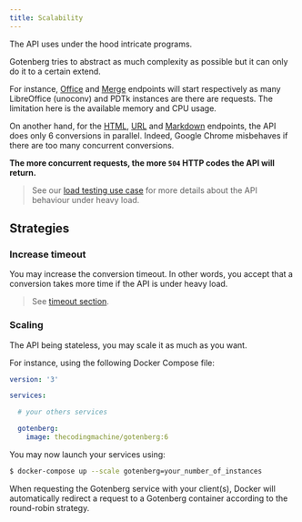 ```yaml
---
title: Scalability
---
```


The API uses under the hood intricate programs.

Gotenberg tries to abstract as much complexity as possible but it can
only do it to a certain extend.

For instance, [Office](#office) and [Merge](#merge) endpoints will start respectively as many LibreOffice (unoconv) and PDTk
instances are there are requests. The limitation here is the available memory and CPU usage.

On another hand, for the [HTML](#html), [URL](#url) and [Markdown](#markdown) endpoints, the API does only 6 conversions in parallel.
Indeed, Google Chrome misbehaves if there are too many concurrent conversions.

**The more concurrent requests, the more `504` HTTP codes the API will return.**

> See our [load testing use case](../loadtesting) for more details about the API behaviour under heavy load.

## Strategies

### Increase timeout

You may increase the conversion timeout. In other words, you accept that a conversion takes more time
if the API is under heavy load.

> See [timeout section](#timeout).

### Scaling

The API being stateless, you may scale it as much as you want.

For instance, using the following Docker Compose file:

```yaml
version: '3'

services:

  # your others services

  gotenberg:
    image: thecodingmachine/gotenberg:6
```

You may now launch your services using:

```bash
$ docker-compose up --scale gotenberg=your_number_of_instances
```

When requesting the Gotenberg service with your client(s), Docker will automatically
redirect a request to a Gotenberg container according to the round-robin strategy.
